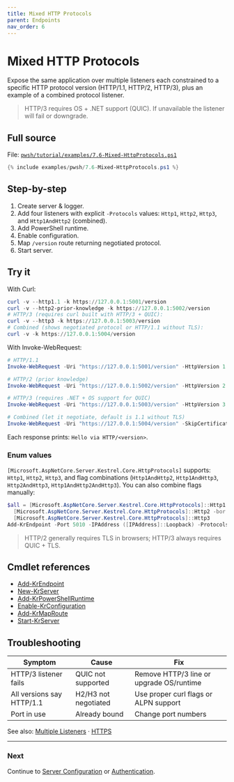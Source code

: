 ```yaml
---
title: Mixed HTTP Protocols
parent: Endpoints
nav_order: 6
---
```


# Mixed HTTP Protocols

Expose the same application over multiple listeners each constrained to a specific HTTP protocol version
(HTTP/1.1, HTTP/2, HTTP/3), plus an example of a combined protocol listener.

> HTTP/3 requires OS + .NET support (QUIC). If unavailable the listener will fail or downgrade.

## Full source

File: [`pwsh/tutorial/examples/7.6-Mixed-HttpProtocols.ps1`][7.6-Mixed-HttpProtocols.ps1]

```powershell
{% include examples/pwsh/7.6-Mixed-HttpProtocols.ps1 %}
```

## Step-by-step

1. Create server & logger.
2. Add four listeners with explicit `-Protocols` values: `Http1`, `Http2`, `Http3`, and `Http1AndHttp2` (combined).
3. Add PowerShell runtime.
4. Enable configuration.
5. Map `/version` route returning negotiated protocol.
6. Start server.

## Try it

With Curl:

```powershell
curl -v --http1.1 -k https://127.0.0.1:5001/version
curl -v --http2-prior-knowledge -k https://127.0.0.1:5002/version
# HTTP/3 (requires curl built with HTTP/3 + QUIC):
curl -v --http3 -k https://127.0.0.1:5003/version
# Combined (shows negotiated protocol or HTTP/1.1 without TLS):
curl -v -k https://127.0.0.1:5004/version
```

With Invoke-WebRequest:

```powershell
# HTTP/1.1
Invoke-WebRequest -Uri "https://127.0.0.1:5001/version" -HttpVersion 1.1 -SkipCertificateCheck -Verbose

# HTTP/2 (prior knowledge)
Invoke-WebRequest -Uri "https://127.0.0.1:5002/version" -HttpVersion 2.0 -SkipCertificateCheck -Verbose

# HTTP/3 (requires .NET + OS support for QUIC)
Invoke-WebRequest -Uri "https://127.0.0.1:5003/version" -HttpVersion 3.0 -SkipCertificateCheck -Verbose

# Combined (let it negotiate, default is 1.1 without TLS)
Invoke-WebRequest -Uri "https://127.0.0.1:5004/version" -SkipCertificateCheck -Verbose
```

Each response prints: `Hello via HTTP/<version>`.

### Enum values

`[Microsoft.AspNetCore.Server.Kestrel.Core.HttpProtocols]` supports: `Http1`, `Http2`, `Http3`, and flag combinations
(`Http1AndHttp2`, `Http1AndHttp3`, `Http2AndHttp3`, `Http1AndHttp2AndHttp3`). You can also combine flags manually:

```powershell
$all = [Microsoft.AspNetCore.Server.Kestrel.Core.HttpProtocols]::Http1 -bor \
  [Microsoft.AspNetCore.Server.Kestrel.Core.HttpProtocols]::Http2 -bor \
  [Microsoft.AspNetCore.Server.Kestrel.Core.HttpProtocols]::Http3
Add-KrEndpoint -Port 5010 -IPAddress ([IPAddress]::Loopback) -Protocols $all
```

> HTTP/2 generally requires TLS in browsers; HTTP/3 always requires QUIC + TLS.

## Cmdlet references

- [Add-KrEndpoint][Add-KrEndpoint]
- [New-KrServer][New-KrServer]
- [Add-KrPowerShellRuntime][Add-KrPowerShellRuntime]
- [Enable-KrConfiguration][Enable-KrConfiguration]
- [Add-KrMapRoute][Add-KrMapRoute]
- [Start-KrServer][Start-KrServer]

## Troubleshooting

| Symptom                   | Cause                | Fix                                      |
| ------------------------- | -------------------- | ---------------------------------------- |
| HTTP/3 listener fails     | QUIC not supported   | Remove HTTP/3 line or upgrade OS/runtime |
| All versions say HTTP/1.1 | H2/H3 not negotiated | Use proper curl flags or ALPN support    |
| Port in use               | Already bound        | Change port numbers                      |

See also: [Multiple Listeners](./2.Multiple-Listeners) · [HTTPS](./3.Https)

---

### Next

Continue to [Server Configuration](../13.server-configuration/index) or [Authentication](../8.authentication/index).

[7.6-Mixed-HttpProtocols.ps1]: /pwsh/tutorial/examples/pwsh/7.6-Mixed-HttpProtocols.ps1
[Add-KrEndpoint]: /pwsh/cmdlets/Add-KrEndpoint
[New-KrServer]: /pwsh/cmdlets/New-KrServer
[Add-KrPowerShellRuntime]: /pwsh/cmdlets/Add-KrPowerShellRuntime
[Enable-KrConfiguration]: /pwsh/cmdlets/Enable-KrConfiguration
[Add-KrMapRoute]: /pwsh/cmdlets/Add-KrMapRoute
[Start-KrServer]: /pwsh/cmdlets/Start-KrServer
